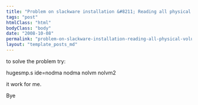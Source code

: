 ```yaml
---
title: "Problem on slackware installation &#8211; Reading all physical volumes &#8211; freeze"
tags: "post"
htmlClass: "html"
bodyClass: "body"
date: "2008-10-08"
permalink: "problem-on-slackware-installation-reading-all-physical-volumes-freeze/"
layout: "template_posts_md"
---
```

<p>to solve the problem try:</p>
<p>hugesmp.s ide=nodma nodma nolvm nolvm2</p>
<p>it work for me.</p>
<p>Bye</p>

